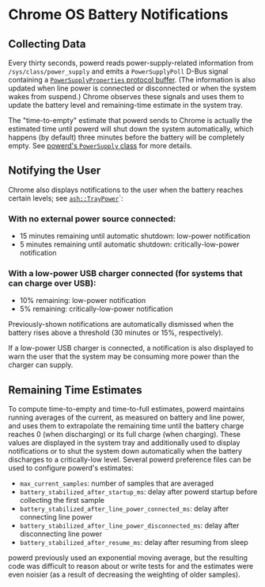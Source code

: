 # Chrome OS Battery Notifications

## Collecting Data

Every thirty seconds, powerd reads power-supply-related information from
`/sys/class/power_supply` and emits a `PowerSupplyPoll` D-Bus signal containing
a [`PowerSupplyProperties` protocol
buffer](https://chromium.googlesource.com/chromiumos/platform/system_api/+/master/dbus/power_manager/power_supply_properties.proto).
(The information is also updated when line power is connected or disconnected or
when the system wakes from suspend.) Chrome observes these signals and uses them
to update the battery level and remaining-time estimate in the system tray.

The "time-to-empty" estimate that powerd sends to Chrome is actually the
estimated time until powerd will shut down the system automatically, which
happens (by default) three minutes before the battery will be completely empty.
See [powerd's `PowerSupply`
class](https://chromium.googlesource.com/chromiumos/platform2/+/master/power_manager/powerd/system/power_supply.h)
for more details.

## Notifying the User

Chrome also displays notifications to the user when the battery reaches certain
levels; see
[`ash::TrayPower`](https://chromium.googlesource.com/chromium/src/+/master/ash/common/system/chromeos/power/tray_power.cc)`:

### With no external power source connected:

-   15 minutes remaining until automatic shutdown: low-power notification
-   5 minutes remaining until automatic shutdown: critically-low-power
    notification

### With a low-power USB charger connected (for systems that can charge over USB):

-   10% remaining: low-power notification
-   5% remaining: critically-low-power notification

Previously-shown notifications are automatically dismissed when the battery
rises above a threshold (30 minutes or 15%, respectively).

If a low-power USB charger is connected, a notification is also displayed to
warn the user that the system may be consuming more power than the charger can
supply.

## Remaining Time Estimates

To compute time-to-empty and time-to-full estimates, powerd maintains running
averages of the current, as measured on battery and line power, and uses them to
extrapolate the remaining time until the battery charge reaches 0 (when
discharging) or its full charge (when charging). These values are displayed in
the system tray and additionally used to display notifications or to shut the
system down automatically when the battery discharges to a critically-low level.
Several powerd preference files can be used to configure powerd's estimates:

-   `max_current_samples`: number of samples that are averaged
-   `battery_stabilized_after_startup_ms`: delay after powerd startup before
    collecting the first sample
-   `battery_stabilized_after_line_power_connected_ms`: delay after connecting
    line power
-   `battery_stabilized_after_line_power_disconnected_ms`: delay after
    disconnecting line power
-   `battery_stabilized_after_resume_ms`: delay after resuming from sleep

powerd previously used an exponential moving average, but the resulting code was
difficult to reason about or write tests for and the estimates were even noisier
(as a result of decreasing the weighting of older samples).
